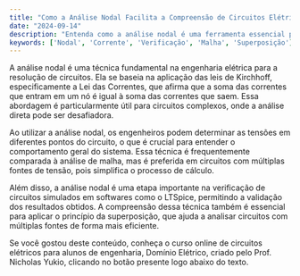 ```yaml
---
title: "Como a Análise Nodal Facilita a Compreensão de Circuitos Elétricos?"
date: "2024-09-14"
description: "Entenda como a análise nodal é uma ferramenta essencial para a compreensão e resolução de circuitos elétricos em engenharia."
keywords: ['Nodal', 'Corrente', 'Verificação', 'Malha', 'Superposição']
---
```


A análise nodal é uma técnica fundamental na engenharia elétrica para a resolução de circuitos. Ela se baseia na aplicação das leis de Kirchhoff, especificamente a Lei das Correntes, que afirma que a soma das correntes que entram em um nó é igual à soma das correntes que saem. Essa abordagem é particularmente útil para circuitos complexos, onde a análise direta pode ser desafiadora.

Ao utilizar a análise nodal, os engenheiros podem determinar as tensões em diferentes pontos do circuito, o que é crucial para entender o comportamento geral do sistema. Essa técnica é frequentemente comparada à análise de malha, mas é preferida em circuitos com múltiplas fontes de tensão, pois simplifica o processo de cálculo.

Além disso, a análise nodal é uma etapa importante na verificação de circuitos simulados em softwares como o LTSpice, permitindo a validação dos resultados obtidos. A compreensão dessa técnica também é essencial para aplicar o princípio da superposição, que ajuda a analisar circuitos com múltiplas fontes de forma mais eficiente.

Se você gostou deste conteúdo, conheça o curso online de circuitos elétricos para alunos de engenharia, Domínio Elétrico, criado pelo Prof. Nicholas Yukio, clicando no botão presente logo abaixo do texto.